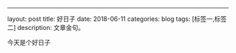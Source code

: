 ---
layout: post
title: 好日子
date: 2018-06-11
categories: blog
tags: [标签一,标签二]
description: 文章金句。

今天是个好日子
